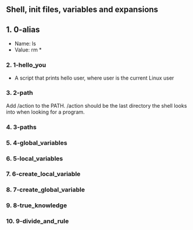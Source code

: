 ## Shell, init files, variables and expansions
## 1. 0-alias
- Name: ls
- Value: rm *

### 2. 1-hello_you
- A script that prints hello user, where user is the current Linux user
### 3. 2-path
Add /action to the PATH. /action should be the last directory the shell looks into when looking for a program.
### 4. 3-paths
### 5. 4-global_variables
### 6. 5-local_variables
### 7. 6-create_local_variable
### 8. 7-create_global_variable
### 9. 8-true_knowledge
### 10. 9-divide_and_rule
